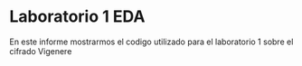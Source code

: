 # Laboratorio 1 EDA
En este informe mostrarmos el codigo utilizado para el laboratorio 1 sobre el cifrado Vigenere

